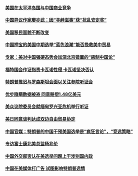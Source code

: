 #### [美国在太平洋岛国与中国商业竞争](../pages/zg_yre_rvq/4590959.md) 

#### [中国异议作家廖亦武：因“寻衅滋事”获“扰乱安定奖”](../pages/zg_yre_rvq/4590958.md) 

#### [美国移民面貌不断改变](../pages/zg_yre_rvq/4590904.md) 

#### [中国押宝的美国中期选举“蓝色浪潮“能否挽救美中贸易](../pages/zg_yre_rvq/4590387.md) 

#### [专家：美对中国强硬态势会加深北京错置的“遏制中国论”](../pages/zg_yre_rvq/4590377.md) 

#### [福特国会作证指责卡瓦诺性侵 卡瓦诺坚决否认](../pages/zg_yre_rvq/4590150.md) 

#### [特朗普推迟与罗森斯坦会面以关注参院听证会](../pages/zg_yre_rvq/4590134.md) 

#### [优步隐瞒数据被盗 同意赔偿1.48亿美元](../pages/zg_yre_rvq/4589984.md) 

#### [美众议院委员会就缅甸罗兴亚危机举行听证](../pages/zg_yre_rvq/4589973.md) 

#### [美日同意谈判达成双边自由贸易协定](../pages/zg_yre_rvq/4589905.md) 

#### [中国官媒：特朗普的中国干预美国选举是“疯狂言论”，“竞选策略”](../pages/zg_yre_rvq/4589900.md) 

#### [专访富士康北美总监杨兆伦](../pages/zg_yre_rvq/4589888.md) 

#### [中国外交部否认在美选举问题上干涉别国内政](../pages/zg_yre_rvq/4589536.md) 

#### [中国在美媒体打广告 试图影响特朗普选情](../pages/zg_yre_rvq/4589509.md) 


